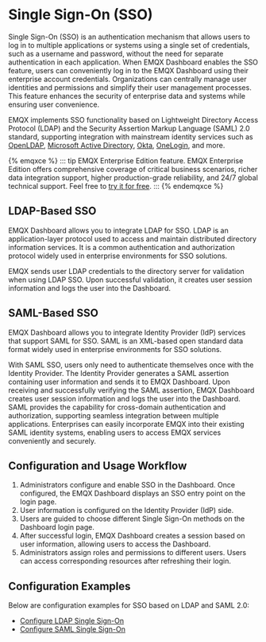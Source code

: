 # Single Sign-On (SSO)

Single Sign-On (SSO) is an authentication mechanism that allows users to log in to multiple applications or systems using a single set of credentials, such as a username and password, without the need for separate authentication in each application. When EMQX Dashboard enables the SSO feature, users can conveniently log in to the EMQX Dashboard using their enterprise account credentials. Organizations can centrally manage user identities and permissions and simplify their user management processes. This feature enhances the security of enterprise data and systems while ensuring user convenience.

EMQX implements SSO functionality based on Lightweight Directory Access Protocol (LDAP) and the Security Assertion Markup Language (SAML) 2.0 standard, supporting integration with mainstream identity services such as [OpenLDAP](https://www.openldap.org/), [Microsoft Active Directory](https://azure.microsoft.com/en-in/products/active-directory), [Okta](https://www.okta.com/), [OneLogin](https://www.onelogin.com/), and more. 

{% emqxce %}
::: tip 
EMQX Enterprise Edition feature. EMQX Enterprise Edition offers comprehensive coverage of critical business scenarios, richer data integration support, higher production-grade reliability, and 24/7 global technical support. Feel free to [try it for free](https://www.emqx.com/zh/try?product=enterprise). 
::: 
{% endemqxce %}

## LDAP-Based SSO

EMQX Dashboard allows you to integrate LDAP for SSO. LDAP is an application-layer protocol used to access and maintain distributed directory information services. It is a common authentication and authorization protocol widely used in enterprise environments for SSO solutions.

EMQX sends user LDAP credentials to the directory server for validation when using LDAP SSO. Upon successful validation, it creates user session information and logs the user into the Dashboard.

## SAML-Based SSO

EMQX Dashboard allows you to integrate Identity Provider (IdP) services that support SAML for SSO. SAML is an XML-based open standard data format widely used in enterprise environments for SSO solutions.

With SAML SSO, users only need to authenticate themselves once with the Identity Provider. The Identity Provider generates a SAML assertion containing user information and sends it to EMQX Dashboard. Upon receiving and successfully verifying the SAML assertion, EMQX Dashboard creates user session information and logs the user into the Dashboard. SAML provides the capability for cross-domain authentication and authorization, supporting seamless integration between multiple applications. Enterprises can easily incorporate EMQX into their existing SAML identity systems, enabling users to access EMQX services conveniently and securely.

## Configuration and Usage Workflow

1. Administrators configure and enable SSO in the Dashboard. Once configured, the EMQX Dashboard displays an SSO entry point on the login page.
2. User information is configured on the Identity Provider (IdP) side.
3. Users are guided to choose different Single Sign-On methods on the Dashboard login page.
4. After successful login, EMQX Dashboard creates a session based on user information, allowing users to access the Dashboard.
5. Administrators assign roles and permissions to different users. Users can access corresponding resources after refreshing their login.

## Configuration Examples

Below are configuration examples for SSO based on LDAP and SAML 2.0:

- [Configure LDAP Single Sign-On](./sso-ldap.md)
- [Configure SAML Single Sign-On](./sso-saml.md)
